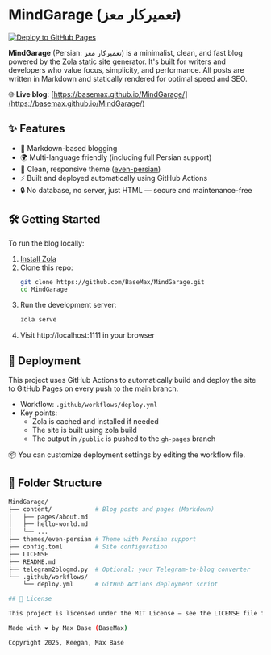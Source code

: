 # MindGarage (تعمیرکار معز)

[![Deploy to GitHub Pages](https://github.com/BaseMax/MindGarage/actions/workflows/deploy.yml/badge.svg)](https://github.com/BaseMax/MindGarage/actions)

**MindGarage** (Persian: تعمیرکار معز) is a minimalist, clean, and fast blog powered by the [Zola](https://www.getzola.org/) static site generator. It's built for writers and developers who value focus, simplicity, and performance. All posts are written in Markdown and statically rendered for optimal speed and SEO.

🌐 **Live blog**: [https://basemax.github.io/MindGarage/](https://basemax.github.io/MindGarage/)

## ✨ Features

- 📝 Markdown-based blogging
- 🌍 Multi-language friendly (including full Persian support)
- 🎨 Clean, responsive theme ([even-persian](./themes/even-persian))
- ⚡ Built and deployed automatically using GitHub Actions
- 🔒 No database, no server, just HTML — secure and maintenance-free

## 🛠️ Getting Started

To run the blog locally:

1. [Install Zola](https://www.getzola.org/documentation/getting-started/installation/)
2. Clone this repo:
   ```bash
   git clone https://github.com/BaseMax/MindGarage.git
   cd MindGarage
   ```
3. Run the development server:
    ```bash
    zola serve
    ```
4. Visit http://localhost:1111 in your browser

## 🚀 Deployment

This project uses GitHub Actions to automatically build and deploy the site to GitHub Pages on every push to the main branch.

- Workflow: `.github/workflows/deploy.yml`
- Key points:
    - Zola is cached and installed if needed
    - The site is built using zola build
    - The output in `/public` is pushed to the `gh-pages` branch

📦 You can customize deployment settings by editing the workflow file.

## 🧩 Folder Structure

```bash
MindGarage/
├── content/            # Blog posts and pages (Markdown)
│   ├── pages/about.md
│   ├── hello-world.md
│   └── ...
├── themes/even-persian # Theme with Persian support
├── config.toml         # Site configuration
├── LICENSE
├── README.md
├── telegram2blogmd.py  # Optional: your Telegram-to-blog converter
└── .github/workflows/
    └── deploy.yml      # GitHub Actions deployment script

## 📄 License

This project is licensed under the MIT License — see the LICENSE file for details.

Made with ❤️ by Max Base (BaseMax)

Copyright 2025, Keegan, Max Base
